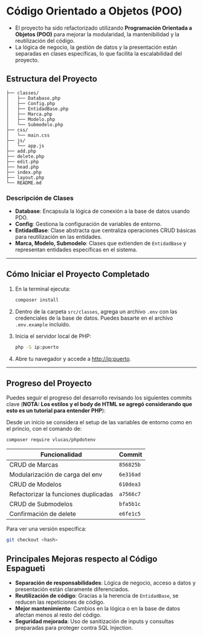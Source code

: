 # Código Orientado a Objetos (POO)

- El proyecto ha sido refactorizado utilizando **Programación Orientada a Objetos (POO)** para mejorar la modularidad, la mantenibilidad y la reutilización del código.
- La lógica de negocio, la gestión de datos y la presentación están separadas en clases específicas, lo que facilita la escalabilidad del proyecto.

## Estructura del Proyecto
```
├── classes/
│   ├── Database.php
│   ├── Config.php
│   ├── EntidadBase.php
│   ├── Marca.php
│   ├── Modelo.php
│   └── Submodelo.php
├── css/
│   └── main.css
├── js/
│   └── app.js
├── add.php
├── delete.php
├── edit.php
├── head.php
├── index.php
├── layout.php
└── README.md
```

### **Descripción de Clases**

- **Database**: Encapsula la lógica de conexión a la base de datos usando PDO.
- **Config**: Gestiona la configuración de variables de entorno.
- **EntidadBase**: Clase abstracta que centraliza operaciones CRUD básicas para reutilización en las entidades.
- **Marca, Modelo, Submodelo**: Clases que extienden de `EntidadBase` y representan entidades específicas en el sistema.

---

## **Cómo Iniciar el Proyecto Completado**

1. En la terminal ejecuta:
   ```bash
   composer install
   ```

2. Dentro de la carpeta `src/classes`, agrega un archivo `.env` con las credenciales de la base de datos. Puedes basarte en el archivo `.env.example` incluido.

3. Inicia el servidor local de PHP:
   ```bash
   php -S ip:puerto
   ```

4. Abre tu navegador y accede a [http://ip:puerto](http://ip:puerto).

---

## Progreso del Proyecto

Puedes seguir el progreso del desarrollo revisando los siguientes commits clave (**NOTA: Los estilos y el body de HTML se agregó considerando que esto es un tutorial para entender PHP**):

Desde un inicio se considera el setup de las variables de entorno como en el princio, con el comando de:
```bash
composer require vlucas/phpdotenv
```

| Funcionalidad | Commit |
|---------------|--------|
| CRUD de Marcas | `856825b` |
| Modularización de carga del env | `6e316ad` |
| CRUD de Modelos | `610dea3` |
| Refactorizar la funciones duplicadas | `a7566c7` |
| CRUD de Submodelos | `bfa5b1c` |
| Confirmación de delete | `e6fe1c5` |

Para ver una versión específica:
```bash
git checkout <hash>
```


## **Principales Mejoras respecto al Código Espagueti**

- **Separación de responsabilidades**: Lógica de negocio, acceso a datos y presentación están claramente diferenciados.  
- **Reutilización de código**: Gracias a la herencia de `EntidadBase`, se reducen las repeticiones de código.  
- **Mejor mantenimiento**: Cambios en la lógica o en la base de datos afectan menos al resto del código.  
- **Seguridad mejorada**: Uso de sanitización de inputs y consultas preparadas para proteger contra SQL Injection.
